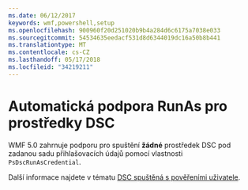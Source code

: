 ```yaml
---
ms.date: 06/12/2017
keywords: wmf,powershell,setup
ms.openlocfilehash: 900960f20d251020b9b4a284d6c6175a7038e033
ms.sourcegitcommit: 54534635eedacf531d8d6344019dc16a50b8b441
ms.translationtype: MT
ms.contentlocale: cs-CZ
ms.lasthandoff: 05/17/2018
ms.locfileid: "34219211"
---
```

# <a name="automatic-runas-support-for-dsc-resources"></a>Automatická podpora RunAs pro prostředky DSC

WMF 5.0 zahrnuje podporu pro spuštění **žádné** prostředek DSC pod zadanou sadu přihlašovacích údajů pomocí vlastnosti `PsDscRunAsCredential`.

Další informace najdete v tématu [DSC spuštěná s pověřeními uživatele](https://msdn.microsoft.com/powershell/dsc/runasuser).
